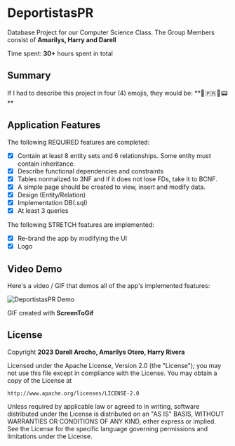 # DeportistasPR
Database Project for our Computer Science Class.
The Group Members consist of **Amarilys, Harry and Darell**

Time spent: **30+** hours spent in total

## Summary

If I had to describe this project in four (4) emojis, they would be: **🏅 🇵🇷 💾 📟 **

## Application Features


The following REQUIRED features are completed:

- [x] Contain at least 8 entity sets and 6 relationships. Some entity must contain inheritance.
- [x] Describe functional dependencies and constraints
- [x] Tables normalized to 3NF and if it does not lose FDs, take it to BCNF.
- [x] A simple page should be created to view, insert and modify data.
- [x] Design (Entity/Relation)
- [x] Implementation DB(.sql)
- [x] At least 3 queries

The following STRETCH features are implemented:

- [x] Re-brand the app by modifying the UI
- [x] Logo

## Video Demo

Here's a video / GIF that demos all of the app's implemented features:

<img src='https://imgur.com/a/qN1DjSh.gif' title='Video Demo' width='' alt='DeportistasPR Demo' />

GIF created with **ScreenToGif**

## License

Copyright **2023** **Darell Arocho, Amarilys Otero, Harry Rivera**

Licensed under the Apache License, Version 2.0 (the "License");
you may not use this file except in compliance with the License.
You may obtain a copy of the License at

    http://www.apache.org/licenses/LICENSE-2.0

Unless required by applicable law or agreed to in writing, software
distributed under the License is distributed on an "AS IS" BASIS,
WITHOUT WARRANTIES OR CONDITIONS OF ANY KIND, either express or implied.
See the License for the specific language governing permissions and
limitations under the License.
